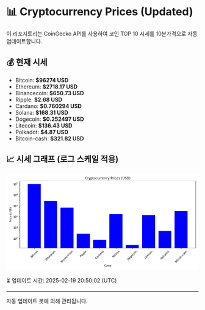 
# 📊 Cryptocurrency Prices (Updated)

이 리포지토리는 CoinGecko API를 사용하여 코인 TOP 10 시세를 10분가격으로 자동 업데이트합니다.

## 💰 현재 시세
- Bitcoin: **$96274 USD**
- Ethereum: **$2718.17 USD**
- Binancecoin: **$650.73 USD**
- Ripple: **$2.68 USD**
- Cardano: **$0.760294 USD**
- Solana: **$168.31 USD**
- Dogecoin: **$0.252497 USD**
- Litecoin: **$136.43 USD**
- Polkadot: **$4.87 USD**
- Bitcoin-cash: **$321.82 USD**

## 📈 시세 그래프 (로그 스케일 적용)
![Crypto Prices](crypto_prices.png)

⏳ 업데이트 시간: 2025-02-19 20:50:02 (UTC)

---
자동 업데이트 봇에 의해 관리됩니다.
